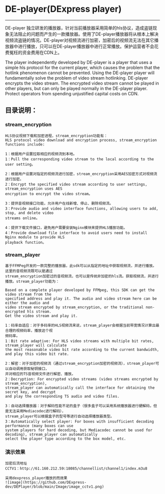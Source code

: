 # DE-player(DExpress player)

------

DE-player 独立研发的播放器，针对当前播放器采用简单的hls协议，造成盗链现象无法阻止的问题而产生的一款播放器。使用了DE-player播放器将从根本上解决视频流盗链的情况。DE-player对视频流进行加密，加密后的视频流无法在其它播放器中进行播放，只可以在DE-player播放器中进行正常播放。保护运营者不会花费冤枉的资金费用在CDN上。

The player independently developed by DE-player is a player that uses a simple hls protocol for the current player, which causes the problem that the hotlink phenomenon cannot be prevented. Using the DE-player player will fundamentally solve the problem of video stream hotlinking. DE-player encrypts the video stream. The encrypted video stream cannot be played in other players, but can only be played normally in the DE-player player. Protect operators from spending unjustified capital costs on CDN.


## 目录说明：

### stream_encryption
	HLS协议视频下载和加密进程，stream_encryption功能有：
	HLS protocol video download and encryption process, stream_encryption functions include:
	
	1：根据用户设置拉取相应的视频流到本地。
	1：Pull the corresponding video stream to the local according to the user setting。
	
	2：根据用户设置对指定的视频流进行加密，stream_encryption采用AES加密方式对视频流进行加密。
	2：Encrypt the specified video stream according to user settings, stream_encryption uses AES 
	encryption to encrypt the video stream。

	3：提供音视频接口功能，允许用户在线新增、停止、删除视频流。
	3：Provide audio and video interface functions, allowing users to add, stop, and delete video 
	streams online。

	4：提供下载文件接口，避免用户需要安装Nginx模块来提供HLS播放功能。
	4：Provide download file interface to avoid users need to install Nginx module to provide HLS 
	playback function。

### stream_player
	基于FFMPeg开发的一款完整的播放器，此sdk可以从指定的地址中获取视频流，并进行播放。这里的音视频流既可以是通过
	stream_encryption加密过的音视频流，也可以是传统非加密的hls流。获取视频流，并进行播放。stream_player功能为：

	Based on a complete player developed by FFMpeg, this SDK can get the video stream from the 
	specified address and play it. The audio and video stream here can be either the audio and 
	video stream encrypted by stream_encryption, or the traditional non-encrypted hls stream. 
	Get the video stream and play it.
	
	1：码率自适应：对于多码率的HLS视频流来说，stream_player会根据当前带宽情况计算出最合理的视频码率，播放这个视
	频码率。
	1：Bit rate adaptive: For HLS video streams with multiple bit rates, stream_player will calculate 
	the most reasonable video bit rate according to the current bandwidth, and play this video bit rate.
	
	2：解密：对于加密的视频流（通过stream_encryption加密的视频流），stream_player可以自动调用获取秘钥接口，
	并对相应的TS音视频文件进行解密、播放。
	2：Decryption: For encrypted video streams (video streams encrypted by stream_encryption), 
	stream_player can automatically call the interface for obtaining the secret key, and decrypt 
	and play the corresponding TS audio and video files.
	
	3：自动选择播放器：对于解码性能不足的盒子（很多盒子可以采用系统播放器进行硬解码，但是无法采用Mediacodec进行解码），
	stream_player可以根据盒子的型号等进行自动选择播放器类型。
	3：Automatically select player: For boxes with insufficient decoding performance (many boxes can use 
	system players for hard decoding, but Mediacodec cannot be used for decoding), stream_player can automatically 
	select the player type according to the box model, etc.	


### 演示效果

	加密后流地址
	CCTV1：http://61.160.212.59:18085/channellist/channel1/index.m3u8

	采用dexpress_player播放的而效果
	![image](https://github.com/DExpress-dev/DEPlayer/blob/main/Image/image_cctv1.png)





